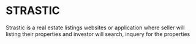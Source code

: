 # STRASTIC

Strastic is a real estate listings websites or application where seller will listing their properties and investor will search, inquery for the properties
